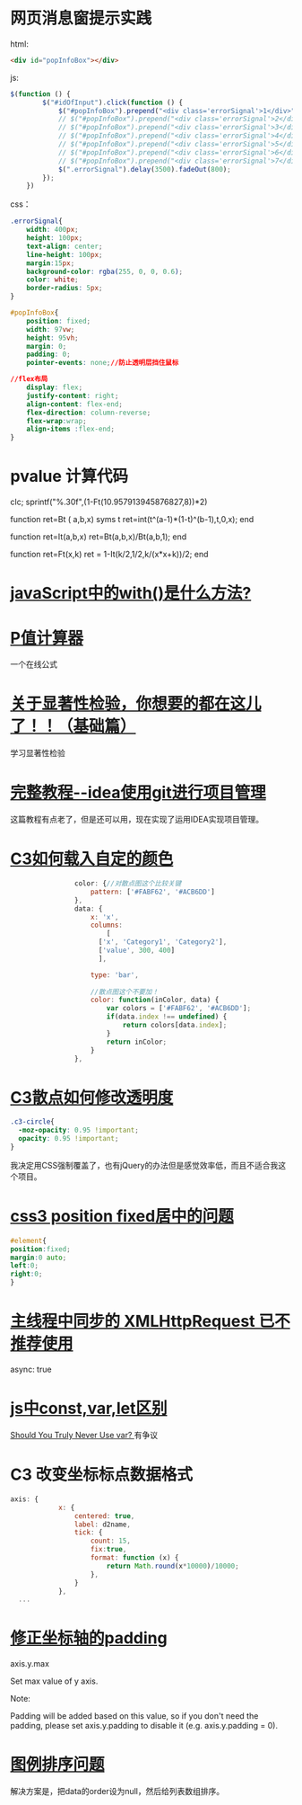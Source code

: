 # 网页消息窗提示实践

html:
```html
<div id="popInfoBox"></div>
```

js:
```javascript
$(function () {
        $("#idOfInput").click(function () {
            $("#popInfoBox").prepend("<div class='errorSignal'>1</div>").show(850);
            // $("#popInfoBox").prepend("<div class='errorSignal'>2</div>").show();
            // $("#popInfoBox").prepend("<div class='errorSignal'>3</div>").show();
            // $("#popInfoBox").prepend("<div class='errorSignal'>4</div>").show();
            // $("#popInfoBox").prepend("<div class='errorSignal'>5</div>").show();
            // $("#popInfoBox").prepend("<div class='errorSignal'>6</div>").show();
            // $("#popInfoBox").prepend("<div class='errorSignal'>7</div>").show();
            $(".errorSignal").delay(3500).fadeOut(800);
        });
    })
```

css：
```css
.errorSignal{
	width: 400px;
	height: 100px;
	text-align: center;
	line-height: 100px;
	margin:15px;
	background-color: rgba(255, 0, 0, 0.6);
	color: white;
	border-radius: 5px;
}

#popInfoBox{
	position: fixed;
	width: 97vw;
	height: 95vh;
	margin: 0;
	padding: 0;
	pointer-events: none;//防止透明层挡住鼠标

//flex布局
	display: flex;
	justify-content: right;
	align-content: flex-end;
	flex-direction: column-reverse;
	flex-wrap:wrap;
	align-items :flex-end;
}
```

# pvalue 计算代码

clc;
sprintf("%.30f",(1-Ft(10.957913945876827,8))*2)

function ret=Bt ( a,b,x)
    syms t
    ret=int(t^(a-1)*(1-t)^(b-1),t,0,x);
end

function ret=It(a,b,x)
    ret=Bt(a,b,x)/Bt(a,b,1);
end

function ret=Ft(x,k)
    ret = 1-It(k/2,1/2,k/(x*x+k))/2;
end



# [javaScript中的with()是什么方法?](https://blog.csdn.net/mini_1251861209/article/details/80666494)
 
# [P值计算器](https://www.easycalculation.com/statistics/p-value-t-test.php)
一个在线公式

# [关于显著性检验，你想要的都在这儿了！！（基础篇）](https://www.cnblogs.com/hdu-zsk/p/6293721.html)
学习显著性检验


# [完整教程--idea使用git进行项目管理](https://www.cnblogs.com/java-maowei/p/5950930.html)
这篇教程有点老了，但是还可以用，现在实现了运用IDEA实现项目管理。

# [C3如何载入自定的颜色](https://codepen.io/stefita/pen/RPWLWr)

```js
				color: {//对散点图这个比较关键
                    pattern: ['#FABF62', '#ACB6DD']
                },
                data: {
                    x: 'x',
                    columns:
                        [
                      ['x', 'Category1', 'Category2'],
                      ['value', 300, 400]
                      ],

                    type: 'bar',
                   
                    //散点图这个不要加！
                    color: function(inColor, data) {
                        var colors = ['#FABF62', '#ACB6DD'];
                        if(data.index !== undefined) {
                            return colors[data.index];
                        }
                        return inColor;
                    }
                },
```

# [C3散点如何修改透明度](https://github.com/c3js/c3/issues/1779)

```css
.c3-circle{
  -moz-opacity: 0.95 !important;
  opacity: 0.95 !important;
}
```

我决定用CSS强制覆盖了，也有jQuery的办法但是感觉效率低，而且不适合我这个项目。



# [css3 position fixed居中的问题](https://blog.csdn.net/xiebaochun/article/details/27679023)

```css
#element{
position:fixed;
margin:0 auto;
left:0;
right:0;
}
```

# [主线程中同步的 XMLHttpRequest 已不推荐使用](https://blog.csdn.net/lanyang123456/article/details/72578394)

async: true

# [js中const,var,let区别](https://www.cnblogs.com/ksl666/p/5944718.html) 		

[Should You Truly Never Use var? ](https://dev.to/johnwolfe820/should-you-never-truly-use-var-bdi)有争议

# C3 改变坐标标点数据格式

```js
axis: {
            x: {
                centered: true,
                label: d2name,
                tick: {
                    count: 15,
                    fix:true,
                    format: function (x) {
                        return Math.round(x*10000)/10000;
                    },
                }
            },
  ...
```

# [修正坐标轴的padding](https://c3js.org/reference.html#axis-y-max)
axis.y.max

Set max value of y axis.

Note:

Padding will be added based on this value, so if you don't need the padding, please set axis.y.padding to disable it (e.g. axis.y.padding = 0).

# [图例排序问题](https://github.com/c3js/c3/pull/2314)
解决方案是，把data的order设为null，然后给列表数组排序。
